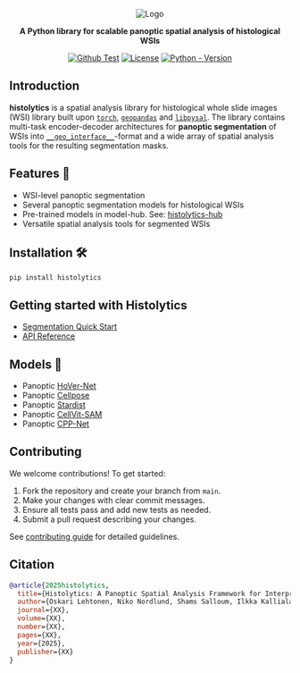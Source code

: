 <div align="center">

![Logo](imgs/histolytics_logo.png)

**A Python library for scalable panoptic spatial analysis of histological WSIs**

[![Github Test](https://img.shields.io/github/actions/workflow/status/HautaniemiLab/histolytics/tests.yml?label=tests)](https://github.com/HautaniemiLab/histolytics/blob/main/.github/workflows/tests.yml) [![License](https://img.shields.io/github/license/HautaniemiLab/histolytics)](https://github.com/HautaniemiLab/histolytics/blob/main/LICENSE) [![Python - Version](https://img.shields.io/pypi/pyversions/cellseg_gsontools)](https://www.python.org/)

</div>

## Introduction

**histolytics** is a spatial analysis library for histological whole slide images (WSI) library built upon [`torch`](https://pytorch.org/), [`geopandas`](https://geopandas.org/en/stable/index.html) and [`libpysal`](https://pysal.org/libpysal/). The library contains multi-task encoder-decoder architectures for **panoptic segmentation** of WSIs into [`__geo_interface__`](https://gist.github.com/sgillies/2217756)-format and a wide array of spatial analysis tools for the resulting segmentation masks.

## Features 🌟
- WSI-level panoptic segmentation
- Several panoptic segmentation models for histological WSIs
- Pre-trained models in model-hub. See: [histolytics-hub](https://huggingface.co/histolytics-hub)
- Versatile spatial analysis tools for segmented WSIs

## Installation 🛠️

```shell
pip install histolytics
```

## Getting started with Histolytics

- [Segmentation Quick Start](https://hautaniemilab.github.io/histolytics/user_guide/seg/getting_started_seg/)
- [API Reference](https://hautaniemilab.github.io/histolytics/api/)


## Models 🤖

- Panoptic [HoVer-Net](https://www.sciencedirect.com/science/article/abs/pii/S1361841519301045)
- Panoptic [Cellpose](https://www.nature.com/articles/s41592-020-01018-x)
- Panoptic [Stardist](https://arxiv.org/abs/1806.03535)
- Panoptic [CellVit-SAM](https://arxiv.org/abs/2306.15350)
- Panoptic [CPP-Net](https://arxiv.org/abs/2102.06867)

## Contributing

We welcome contributions! To get started:

1. Fork the repository and create your branch from `main`.
2. Make your changes with clear commit messages.
3. Ensure all tests pass and add new tests as needed.
4. Submit a pull request describing your changes.

See [contributing guide](https://github.com/HautaniemiLab/histolytics/blob/main/CONTRIBUTING.md) for detailed guidelines.

## Citation

```bibtex
@article{2025histolytics,
  title={Histolytics: A Panoptic Spatial Analysis Framework for Interpretable Histopathology},
  author={Oskari Lehtonen, Niko Nordlund, Shams Salloum, Ilkka Kalliala, Anni Virtanen, Sampsa Hautaniemi},
  journal={XX},
  volume={XX},
  number={XX},
  pages={XX},
  year={2025},
  publisher={XX}
}
```
